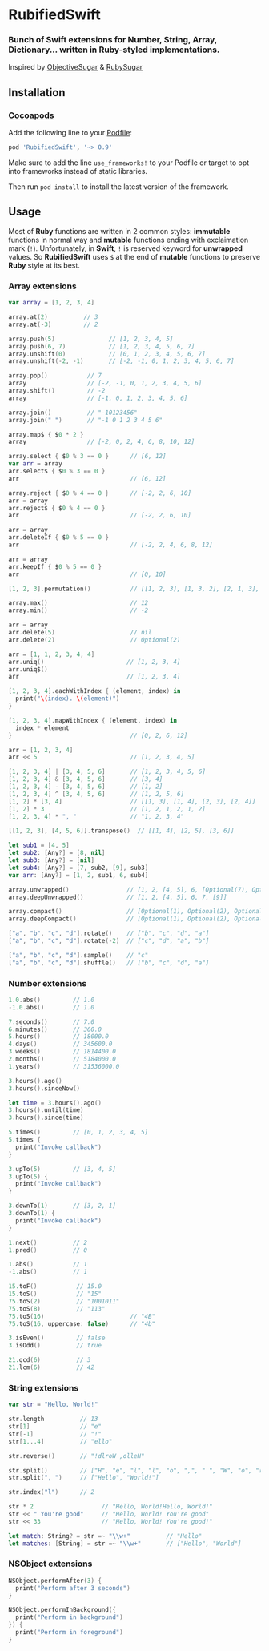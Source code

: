# RubifiedSwift
### Bunch of Swift extensions for Number, String, Array, Dictionary... written in Ruby-styled implementations.

Inspired by [ObjectiveSugar](https://github.com/supermarin/ObjectiveSugar) & [RubySugar](https://github.com/michalkonturek/RubySugar)

## Installation

### [Cocoapods][]

Add the following line to your [Podfile][]:

````ruby
pod 'RubifiedSwift', '~> 0.9'
````

Make sure to add the line `use_frameworks!` to your Podfile or target to opt into frameworks instead of static libraries.

Then run `pod install` to install the latest version of the framework.

## Usage

Most of **Ruby** functions are written in 2 common styles: **immutable** functions in normal way and **mutable** functions ending with exclaimation mark (`!`). Unfortunately, in **Swift**, `!` is reserved keyword for **unwrapped** values. So **RubifiedSwift** uses `$` at the end of **mutable** functions to preserve **Ruby** style at its best.

### Array extensions

```swift
var array = [1, 2, 3, 4]

array.at(2)          // 3
array.at(-3)         // 2

array.push(5)               // [1, 2, 3, 4, 5]
array.push(6, 7)            // [1, 2, 3, 4, 5, 6, 7]
array.unshift(0)            // [0, 1, 2, 3, 4, 5, 6, 7]
array.unshift(-2, -1)       // [-2, -1, 0, 1, 2, 3, 4, 5, 6, 7]

array.pop()           // 7
array                 // [-2, -1, 0, 1, 2, 3, 4, 5, 6]
array.shift()         // -2
array                 // [-1, 0, 1, 2, 3, 4, 5, 6]

array.join()          // "-10123456"
array.join(" ")       // "-1 0 1 2 3 4 5 6"

array.map$ { $0 * 2 }
array                 // [-2, 0, 2, 4, 6, 8, 10, 12]

array.select { $0 % 3 == 0 }      // [6, 12]
var arr = array
arr.select$ { $0 % 3 == 0 }
arr                               // [6, 12]

array.reject { $0 % 4 == 0 }      // [-2, 2, 6, 10]
arr = array
arr.reject$ { $0 % 4 == 0 }
arr                               // [-2, 2, 6, 10]

arr = array
arr.deleteIf { $0 % 5 == 0 }
arr                               // [-2, 2, 4, 6, 8, 12]

arr = array
arr.keepIf { $0 % 5 == 0 }
arr                               // [0, 10]

[1, 2, 3].permutation()           // [[1, 2, 3], [1, 3, 2], [2, 1, 3], [2, 3, 1], [3, 1, 2], [3, 2, 1]]

array.max()                       // 12
array.min()                       // -2

arr = array
arr.delete(5)                     // nil
arr.delete(2)                     // Optional(2)

arr = [1, 1, 2, 3, 4, 4]
arr.uniq()                       // [1, 2, 3, 4]
arr.uniq$()
arr                              // [1, 2, 3, 4]

[1, 2, 3, 4].eachWithIndex { (element, index) in
  print("\(index). \(element)")
}

[1, 2, 3, 4].mapWithIndex { (element, index) in
  index * element
}                                 // [0, 2, 6, 12]

arr = [1, 2, 3, 4]
arr << 5                          // [1, 2, 3, 4, 5]

[1, 2, 3, 4] | [3, 4, 5, 6]       // [1, 2, 3, 4, 5, 6]
[1, 2, 3, 4] & [3, 4, 5, 6]       // [3, 4]
[1, 2, 3, 4] - [3, 4, 5, 6]       // [1, 2]
[1, 2, 3, 4] ^ [3, 4, 5, 6]       // [1, 2, 5, 6]
[1, 2] * [3, 4]                   // [[1, 3], [1, 4], [2, 3], [2, 4]]
[1, 2] * 3                        // [1, 2, 1, 2, 1, 2]
[1, 2, 3, 4] * ", "               // "1, 2, 3, 4"

[[1, 2, 3], [4, 5, 6]].transpose()  // [[1, 4], [2, 5], [3, 6]]

let sub1 = [4, 5]
let sub2: [Any?] = [8, nil]
let sub3: [Any?] = [nil]
let sub4: [Any?] = [7, sub2, [9], sub3]
var arr: [Any?] = [1, 2, sub1, 6, sub4]

array.unwrapped()                // [1, 2, [4, 5], 6, [Optional(7), Optional([Optional(8), nil]), Optional([9]), Optional([nil])]]
array.deepUnwrapped()            // [1, 2, [4, 5], 6, 7, [9]]

array.compact()                  // [Optional(1), Optional(2), Optional([4, 5]), Optional(6), Optional([Optional(7), Optional([Optional(8), nil]), Optional([9]), Optional([nil])])]
array.deepCompact()              // [Optional(1), Optional(2), Optional([4, 5]), Optional(6), Optional(7), Optional(8), Optional([9])]

["a", "b", "c", "d"].rotate()    // ["b", "c", "d", "a"]
["a", "b", "c", "d"].rotate(-2)  // ["c", "d", "a", "b"]

["a", "b", "c", "d"].sample()    // "c"
["a", "b", "c", "d"].shuffle()   // ["b", "c", "d", "a"]
```

### Number extensions

```swift
1.0.abs()         // 1.0
-1.0.abs()        // 1.0

7.seconds()       // 7.0
6.minutes()       // 360.0
5.hours()         // 18000.0
4.days()          // 345600.0
3.weeks()         // 1814400.0
2.months()        // 5184000.0
1.years()         // 31536000.0

3.hours().ago()
3.hours().sinceNow()

let time = 3.hours().ago()
3.hours().until(time)
3.hours().since(time)

5.times()         // [0, 1, 2, 3, 4, 5]
5.times {
  print("Invoke callback")
}

3.upTo(5)         // [3, 4, 5]
3.upTo(5) {
  print("Invoke callback")
}

3.downTo(1)       // [3, 2, 1]
3.downTo(1) {
  print("Invoke callback")
}

1.next()          // 2
1.pred()          // 0

1.abs()           // 1
-1.abs()          // 1

15.toF()           // 15.0
15.toS()           // "15"
75.toS(2)          // "1001011"
75.toS(8)          // "113"
75.toS(16)                        // "4B"
75.toS(16, uppercase: false)      // "4b"

3.isEven()         // false
3.isOdd()          // true

21.gcd(6)          // 3
21.lcm(6)          // 42
```

### String extensions

```swift
var str = "Hello, World!"

str.length          // 13
str[1]              // "e"
str[-1]             // "!"
str[1...4]          // "ello"

str.reverse()       // "!dlroW ,olleH"

str.split()         // ["H", "e", "l", "l", "o", ",", " ", "W", "o", "r", "l", "d", "!"]
str.split(", ")     // ["Hello", "World!"]

str.index("l")      // 2

str * 2                   // "Hello, World!Hello, World!"
str << " You're good"     // "Hello, World! You're good"
str << 33                 // "Hello, World! You're good!"

let match: String? = str =~ "\\w+"          // "Hello"
let matches: [String] = str =~ "\\w+"       // ["Hello", "World"]
```

### NSObject extensions

```swift
NSObject.performAfter(3) {
  print("Perform after 3 seconds")
}

NSObject.performInBackground({
  print("Perform in background")
}) {
  print("Perform in foreground")
}
```

[CocoaPods]: https://cocoapods.org
[Podfile]: https://guides.cocoapods.org/using/the-podfile.html